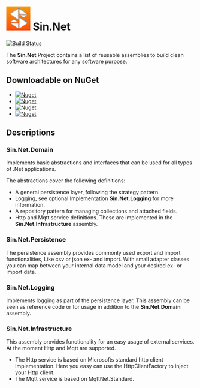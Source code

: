 # ![Sin.Net](./Images/Sin.Net.Logo.small.png "Sin.Net") Sin.Net

[![Build Status](https://dev.azure.com/adriansinger87/adriansinger87/_apis/build/status/adriansinger87.Sin.Net?branchName=master)](https://dev.azure.com/adriansinger87/adriansinger87/_build/latest?definitionId=1&branchName=master)


The **Sin.Net** Project contains a list of reusable assemblies
to build clean software architectures for any software purpose.

## Downloadable on NuGet
* [![Nuget](https://img.shields.io/nuget/v/Sin.Net.Domain.svg?label=Sin.Net.Domain)](https://www.nuget.org/packages/Sin.Net.Domain/)
* [![Nuget](https://img.shields.io/nuget/v/Sin.Net.Persistence.svg?label=Sin.Net.Persistence)](https://www.nuget.org/packages/Sin.Net.Persistence/)
* [![Nuget](https://img.shields.io/nuget/v/Sin.Net.Logging.svg?label=Sin.Net.Logging)](https://www.nuget.org/packages/Sin.Net.Logging/)
* [![Nuget](https://img.shields.io/nuget/v/Sin.Net.Infrastructure.svg?label=Sin.Net.Infrastructure)](https://www.nuget.org/packages/Sin.Net.Infrastructure/)

## Descriptions

### Sin.Net.Domain

Implements basic abstractions and interfaces that
can be used for all types of .Net applications.

The abstractions cover the following definitions:

 *  A general persistence layer, following the strategy pattern.
 *  Logging, see optional Implementation **Sin.Net.Logging** for more information.
 *  A repository pattern for managing collections and attached fields.
 *  Http and Mqtt service definitions. These are implemented in the **Sin.Net.Infrastructure** assembly.

### Sin.Net.Persistence

The persistence assembly provides commonly used export and import functionalities, Like csv or json ex- and import. With small adapter classes you can map between your internal data model and your desired ex- or import data.

### Sin.Net.Logging

Implements logging as part of the persistence layer.
This assembly can be seen as reference code or
for usage in addition to the **Sin.Net.Domain** assembly.

### Sin.Net.Infrastructure

This assembly provides functionality for an easy usage of external services. At the moment Http and Mqtt are supported.
*  The Http service is based on Microsofts standard http client implementation. Here you easy can use the HttpClientFactory to inject your Http client.
*  The Mqtt service is based on MqttNet.Standard.
